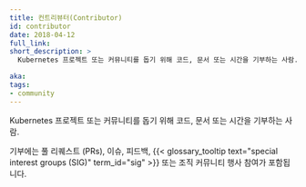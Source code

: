 ```yaml
---
title: 컨트리뷰터(Contributor)
id: contributor
date: 2018-04-12
full_link:
short_description: >
  Kubernetes 프로젝트 또는 커뮤니티를 돕기 위해 코드, 문서 또는 시간을 기부하는 사람.

aka:
tags:
- community
---
```

 Kubernetes 프로젝트 또는 커뮤니티를 돕기 위해 코드, 문서 또는 시간을 기부하는 사람.

<!--more-->

기부에는 풀 리퀘스트 (PRs), 이슈, 피드백, {{< glossary_tooltip text="special interest groups (SIG)" term_id="sig" >}} 또는 조직 커뮤니티 행사 참여가 포함됩니다.
